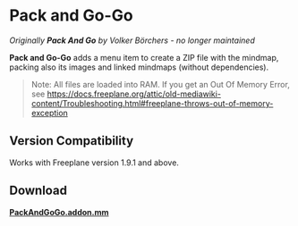 # Pack and Go-Go

_Originally **Pack And Go** by Volker Börchers - no longer maintained_

**Pack and Go-Go** adds a menu item to create a ZIP file with the mindmap, packing also its images and linked mindmaps (without dependencies).

> Note: All files are loaded into RAM. If you get an Out Of Memory Error, see https://docs.freeplane.org/attic/old-mediawiki-content/Troubleshooting.html#freeplane-throws-out-of-memory-exception

## Version Compatibility

Works with Freeplane version 1.9.1 and above.

## Download

[**PackAndGoGo.addon.mm**](../../releases/)
